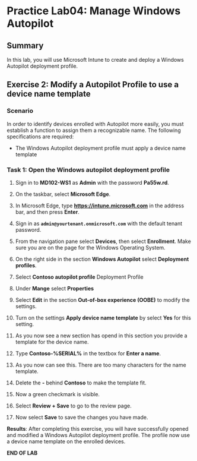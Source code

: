 # Practice Lab04: Manage Windows Autopilot

## Summary

In this lab, you will use Microsoft Intune to create and deploy a Windows Autopilot deployment profile.

## Exercise 2: Modify a Autopilot Profile to use a device name template

### Scenario

In order to identify devices enrolled with Autopilot more easily, you must establish a function to assign them a recognizable name.
The following specifications are required:

- The Windows Autopilot deployment profile must apply a device name template

### Task 1: Open the Windows autopilot deployment profile

1. Sign in to **MD102-WS1** as **Admin** with the password **Pa55w.rd**.

2. On the taskbar, select **Microsoft Edge**.

3. In Microsoft Edge, type **https://intune.microsoft.com** in the  address bar, and then press **Enter**. 

4. Sign in as **`admin@yourtenant.onmicrosoft.com`** with the default tenant password.

5. From the navigation pane select **Devices**, then select **Enrollment**. Make sure you are on the page for the Windows Operating System.

6. On the right side in the section **Windows Autopilot** select **Deployment profiles**.

7. Select **Contoso autopilot profile** Deployment Profile

8. Under **Mange** select **Properties** 

9. Select **Edit** in the section **Out-of-box experience (OOBE)** to modify the settings.

10. Turn on the settings **Apply device name template** by select **Yes** for this setting.

11. As you now see a new section has opend in this section you provide a template for the device name.

12. Type **Contoso-%SERIAL%** in the textbox for **Enter a name**.

13. As you now can see this. There are too many characters for the name template.

14. Delete the **-** behind **Contoso** to make the template fit.

15. Now a green checkmark is visible.

16. Select **Review + Save** to go to the review page.

17. Now select **Save** to save the changes you have made.

**Results**: After completing this exercise, you will have successfully opened and modified a Windows Autopilot deployment profile. The profile now use a device name template on the enrolled devices.

**END OF LAB**